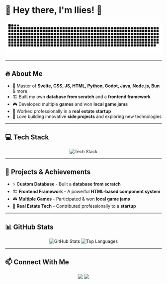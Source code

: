 <h1 align="start">👋 Hey there, I'm Ilies! 🚀</h1>

<p align="center">
  <img src="https://raw.githubusercontent.com/Platane/snk/output/github-contribution-grid-snake.svg" alt="GitHub Snake Animation" />
</p>

---

## 🔥 About Me  
- 🎨 Master of **Svelte, CSS, JS, HTML, Python, Godot, Java, Node.js, Bun** & more  
- 🏗️ Built my own **database from scratch** and a **frontend framework**  
- 🎮 Developed multiple **games** and won **local game jams**  
- 🏢 Worked professionally in a **real estate startup**  
- 🌟 Love building innovative **side projects** and exploring new technologies  

---

## 💻 Tech Stack  

<p align="center">
  <img src="https://skillicons.dev/icons?i=html,css,js,svelte,python,java,nodejs,bun,postgresql,godot,git" alt="Tech Stack" />
</p>

---

## 🚀 Projects & Achievements  
- ⚡ **Custom Database** - Built a **database from scratch**  
- 🏗️ **Frontend Framework** - A powerful **HTML-based component system**  
- 🎮 **Multiple Games** - Participated & won **local game jams**  
- 🏢 **Real Estate Tech** - Contributed professionally to a **startup**  

---

## 📊 GitHub Stats  

<p align="center">
  <img src="https://github-readme-stats.vercel.app/api?username=ilify&show_icons=true&theme=radical" height="150" alt="GitHub Stats" />
  <img src="https://github-readme-stats.vercel.app/api/top-langs/?username=ilify&layout=compact&theme=radical" height="150" alt="Top Languages" />
</p>

---

## 📫 Connect With Me  
<p align="center">
  <a href="https://github.com/ilify"><img src="https://img.shields.io/badge/GitHub-100000?style=for-the-badge&logo=github&logoColor=white"></a>
  <a href="mailto:iliesmraihia@gmail.com"><img src="https://img.shields.io/badge/Email-D14836?style=for-the-badge&logo=gmail&logoColor=white"></a>
</p>
